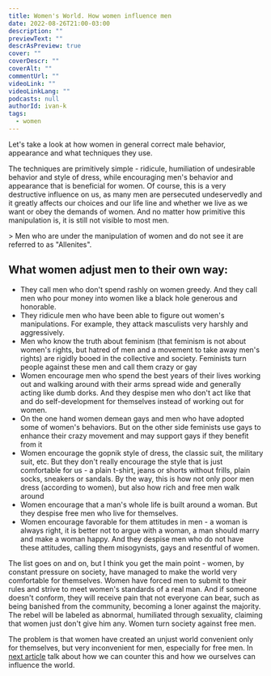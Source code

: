 ```yaml
---
title: Women's World. How women influence men
date: 2022-08-26T21:00-03:00
description: ""
previewText: ""
descrAsPreview: true
cover: ""
coverDescr: ""
coverAlt: ""
commentUrl: ""
videoLink: ""
videoLinkLang: ""
podcasts: null
authorId: ivan-k
tags:
  - women
---
```

Let's take a look at how women in general correct male behavior, appearance and what techniques they use.

The techniques are primitively simple - ridicule, humiliation of undesirable behavior and style of dress, while encouraging men's behavior and appearance that is beneficial for women. Of course, this is a very destructive influence on us, as many men are persecuted undeservedly and it greatly affects our choices and our life line and whether we live as we want or obey the demands of women. And no matter how primitive this manipulation is, it is still not visible to most men.

&gt; Men who are under the manipulation of women and do not see it are referred to as "Allenites".

## What women adjust men to their own way:

- They call men who don't spend rashly on women greedy. And they call men who pour money into women like a black hole generous and honorable.
- They ridicule men who have been able to figure out women's manipulations. For example, they attack masculists very harshly and aggressively.
- Men who know the truth about feminism (that feminism is not about women's rights, but hatred of men and a movement to take away men's rights) are rigidly booed in the collective and society. Feminists turn people against these men and call them crazy or gay
- Women encourage men who spend the best years of their lives working out and walking around with their arms spread wide and generally acting like dumb dorks. And they despise men who don't act like that and do self-development for themselves instead of working out for women.
- On the one hand women demean gays and men who have adopted some of women's behaviors. But on the other side feminists use gays to enhance their crazy movement and may support gays if they benefit from it
- Women encourage the gopnik style of dress, the classic suit, the military suit, etc. But they don't really encourage the style that is just comfortable for us - a plain t-shirt, jeans or shorts without frills, plain socks, sneakers or sandals. By the way, this is how not only poor men dress (according to women), but also how rich and free men walk around
- Women encourage that a man's whole life is built around a woman. But they despise free men who live for themselves.
- Women encourage favorable for them attitudes in men - a woman is always right, it is better not to argue with a woman, a man should marry and make a woman happy. And they despise men who do not have these attitudes, calling them misogynists, gays and resentful of women.

The list goes on and on, but I think you get the main point - women, by constant pressure on society, have managed to make the world very comfortable for themselves. Women have forced men to submit to their rules and strive to meet women's standards of a real man. And if someone doesn't conform, they will receive pain that not everyone can bear, such as being banished from the community, becoming a loner against the majority. The rebel will be labeled as abnormal, humiliated through sexuality, claiming that women just don't give him any. Women turn society against free men.

The problem is that women have created an unjust world convenient only for themselves, but very inconvenient for men, especially for free men. In [next article](2022-fixing-women-s-world) talk about how we can counter this and how we ourselves can influence the world.
